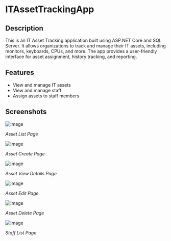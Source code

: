 # ITAssetTrackingApp

## Description
This is an IT Asset Tracking application built using ASP.NET Core and SQL Server. It allows organizations to track and manage their IT assets, including monitors, keyboards, CPUs, and more. The app provides a user-friendly interface for asset assignment, history tracking, and reporting.

## Features
- View and manage IT assets
- View and manage staff
- Assign assets to staff members

## Screenshots
![image](https://github.com/user-attachments/assets/e12491f0-bd0e-4807-af71-8d51c28a4620)

*Asset List Page*

![image](https://github.com/user-attachments/assets/40b786b8-84c1-4f69-9fca-7554448f4db5)

*Asset Create Page*

![image](https://github.com/user-attachments/assets/0a6a9e1d-df81-4d75-9637-aae7aaea7e64)

*Asset View Details Page*

![image](https://github.com/user-attachments/assets/359b123e-b94b-467b-9f49-21ae7fb96d9a)

*Asset Edit Page*

![image](https://github.com/user-attachments/assets/a975fdce-7fe0-42f4-8e76-866a9847e75e)

*Asset Delete Page*

![image](https://github.com/user-attachments/assets/4cc9f4ca-2369-41fb-80e8-5c06b76a3dd8)

*Staff List Page*




